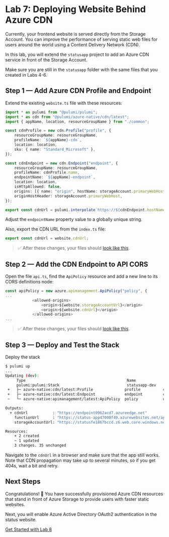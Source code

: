 # Lab 7: Deploying Website Behind Azure CDN

Currently, your frontend website is served directly from the Storage Account. You can improve the performance of serving static web files for users around the world using a Content Delivery Network (CDN).

In this lab, you will extend the `statusapp` project to add an Azure CDN service in front of the Storage Account.

Make sure you are still in the `statusapp` folder with the same files that you created in Labs 4-6.

## Step 1 &mdash; Add Azure CDN Profile and Endpoint

Extend the existing `website.ts` file with these resources:

```ts
import * as pulumi from "@pulumi/pulumi";
import * as cdn from "@pulumi/azure-native/cdn/latest";
import { appName, location, resourceGroupName } from "./common";

const cdnProfile = new cdn.Profile("profile", {
    resourceGroupName: resourceGroupName,
    profileName: `${appName}-cdn`,
    location: location,
    sku: { name: "Standard_Microsoft" },
});

const cdnEndpoint = new cdn.Endpoint("endpoint", {
    resourceGroupName: resourceGroupName,
    profileName: cdnProfile.name,
    endpointName: `${appName}-endpoint`,
    location: location,
    isHttpAllowed: false,
    origins: [{ name: "origin", hostName: storageAccount.primaryWebHost }],
    originHostHeader: storageAccount.primaryWebHost,
});

export const cdnUrl = pulumi.interpolate`https://${cdnEndpoint.hostName}`;
```

Adjust the `endpointName` property value to a globally unique string.

Also, export the CDN URL from the `index.ts` file:

```ts
export const cdnUrl = website.cdnUrl;
```

> :white_check_mark: After these changes, your files should [look like this](./code/step1).

## Step 2 &mdash; Add the CDN Endpoint to API CORS

Open the file `api.ts`, find the `ApiPolicy` resource and add a new line to its CORS definitions node:

```ts
const apiPolicy = new azure.apimanagement.ApiPolicy("policy", {
...
            <allowed-origins>
                <origin>${website.storageAccountUrl}</origin>
                <origin>${website.cdnUrl}</origin>
            </allowed-origins>
...
```

> :white_check_mark: After these changes, your files should [look like this](./code/step2).

## Step 3 &mdash; Deploy and Test the Stack

Deploy the stack

```bash
$ pulumi up
...
Updating (dev):
     Type                                             Name             Status      Info
     pulumi:pulumi:Stack                              statusapp-dev
 +   ├─ azure-native:cdn/latest:Profile              profile          created
 +   ├─ azure-native:cdn/latest:Endpoint             endpoint         created
 ~   └─ azure-native:apimanagement/latest:ApiPolicy  policy           updated    [diff: ~value]

Outputs:
  + cdnUrl           : "https://endpoint0962acd7.azureedge.net"
    functionUrl      : "https://status-app47000f49.azurewebsites.net/api/GetStatusFunction?deviceId="
    storageAccountUrl: "https://statusfe1867bccd.z6.web.core.windows.net/"

Resources:
    + 2 created
    ~ 1 updated
    3 changes. 35 unchanged
```

Navigate to the `cdnUrl` in a browser and make sure that the app still works. Note that CDN propagation may take up to several minutes, so if you get 404s, wait a bit and retry.

## Next Steps

Congratulations! :tada: You have successfully provisioned Azure CDN resources that stand in front of Azure Storage to provide users with faster static websites.

Next, you will enable Azure Active Directory OAuth2 authentication in the status website.

[Get Started with Lab 8](../08-aad/README.md)

